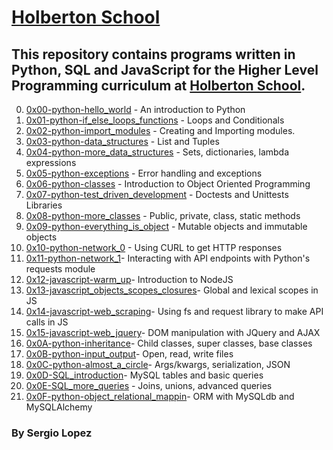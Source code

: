 # [Holberton School](https://www.holbertonschool.com) 

## This repository contains programs written in Python, SQL  and JavaScript for the Higher Level Programming curriculum at [Holberton School](https://www.holbertonschool.com).

0. [0x00-python-hello_world](https://github.com/Cherjios/holbertonschool-higher_level_programming/tree/master/0x00-python-hello_world) - An introduction to Python
1. [0x01-python-if_else_loops_functions](https://github.com/Cherjios/holbertonschool-higher_level_programming/tree/master/0x01-python-if_else_loops_functions) - Loops and Conditionals
2. [0x02-python-import_modules](https://github.com/Cherjios/holbertonschool-higher_level_programming/tree/master/0x02-python-import_modules) - Creating and Importing modules.
3. [0x03-python-data_structures](https://github.com/Cherjios/holbertonschool-higher_level_programming/tree/master/0x03-python-data_structures) - List and Tuples 
4. [0x04-python-more_data_structures](https://github.com/Cherjios/holbertonschool-higher_level_programming/tree/master/0x04-python-more_data_structures) - Sets, dictionaries, lambda expressions
5. [0x05-python-exceptions](https://github.com/Cherjios/holbertonschool-higher_level_programming/tree/master/0x05-python-exceptions) -  Error handling and exceptions
6. [0x06-python-classes](https://github.com/Cherjios/holbertonschool-higher_level_programming/tree/master/0x06-python-classes) - Introduction to Object Oriented Programming
7. [0x07-python-test_driven_development](https://github.com/Cherjios/holbertonschool-higher_level_programming/tree/master/0x07-python-test_driven_development) - Doctests and Unittests Libraries
8. [0x08-python-more_classes](https://github.com/Cherjios/holbertonschool-higher_level_programming/tree/master/0x08-python-more_classes) - Public, private, class, static methods
9. [0x09-python-everything_is_object](https://github.com/Cherjios/holbertonschool-higher_level_programming/tree/master/0x09-python-everything_is_object) - Mutable objects and immutable objects
10. [0x10-python-network_0](https://github.com/Cherjios/holbertonschool-higher_level_programming/tree/master/0x10-python-network_0) - Using CURL to get HTTP responses
11. [0x11-python-network_1](https://github.com/Cherjios/holbertonschool-higher_level_programming/tree/master/0x11-python-network_1)- Interacting with API endpoints with Python's requests module
12. [0x12-javascript-warm_up](https://github.com/Cherjios/holbertonschool-higher_level_programming/tree/master/0x12-javascript-warm_up)- Introduction to NodeJS
13. [0x13-javascript_objects_scopes_closures](https://github.com/Cherjios/holbertonschool-higher_level_programming/tree/master/0x13-javascript_objects_scopes_closures)- Global and lexical scopes in JS
14. [0x14-javascript-web_scraping](https://github.com/Cherjios/holbertonschool-higher_level_programming/tree/master/0x14-javascript-web_scraping)- Using fs and request library to make API calls in JS
15. [0x15-javascript-web_jquery](https://github.com/Cherjios/holbertonschool-higher_level_programming/tree/master/0x15-javascript-web_jquery)- DOM manipulation with JQuery and AJAX
16. [0x0A-python-inheritance](https://github.com/Cherjios/holbertonschool-higher_level_programming/tree/master/0x0A-python-inheritance)- Child classes, super classes, base classes
17. [0x0B-python-input_output](https://github.com/Cherjios/holbertonschool-higher_level_programming/tree/master/0x0B-python-input_output)- Open, read, write files
18. [0x0C-python-almost_a_circle](0x0C-python-almost_a_circle)- Args/kwargs, serialization, JSON
19. [0x0D-SQL_introduction](https://github.com/Cherjios/holbertonschool-higher_level_programming/tree/master/0x0D-SQL_introduction)- MySQL tables and basic queries
20. [0x0E-SQL_more_queries](https://github.com/Cherjios/holbertonschool-higher_level_programming/tree/master/0x0E-SQL_more_queries) - Joins, unions, advanced queries
21. [0x0F-python-object_relational_mappin](https://github.com/Cherjios/holbertonschool-higher_level_programming/tree/master/0x0F-python-object_relational_mapping)- ORM with MySQLdb and MySQLAlchemy


### By Sergio Lopez 
